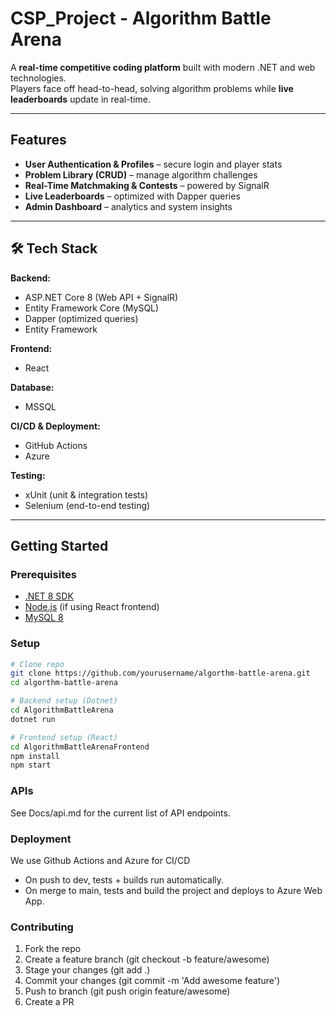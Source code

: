 # CSP_Project - Algorithm Battle Arena

A **real-time competitive coding platform** built with modern .NET and web technologies.  
Players face off head-to-head, solving algorithm problems while **live leaderboards** update in real-time.  

---

##  Features  

-  **User Authentication & Profiles** – secure login and player stats  
-  **Problem Library (CRUD)** – manage algorithm challenges  
-  **Real-Time Matchmaking & Contests** – powered by SignalR  
-  **Live Leaderboards** – optimized with Dapper queries  
-  **Admin Dashboard** – analytics and system insights  

---


## 🛠 Tech Stack  

**Backend:**  
- ASP.NET Core 8 (Web API + SignalR)  
- Entity Framework Core (MySQL)  
- Dapper (optimized queries)
- Entity Framework

**Frontend:**  
- React  

**Database:**  
- MSSQL  

**CI/CD & Deployment:**  
- GitHub Actions
- Azure  

**Testing:**  
- xUnit (unit & integration tests)  
- Selenium (end-to-end testing)  

---

##  Getting Started  

### Prerequisites  
- [.NET 8 SDK](https://dotnet.microsoft.com/)  
- [Node.js](https://nodejs.org/) (if using React frontend)  
- [MySQL 8](https://dev.mysql.com/)  

### Setup  

```bash
# Clone repo
git clone https://github.com/yourusername/algorthm-battle-arena.git
cd algorthm-battle-arena

# Backend setup (Dotnet)
cd AlgorithmBattleArena
dotnet run

# Frontend setup (React)
cd AlgorithmBattleArenaFrontend
npm install
npm start
```

### APIs
See Docs/api.md for the current list of API endpoints.


### Deployment
We use Github Actions and Azure for CI/CD
- On push to dev, tests + builds run automatically.
- On merge to main, tests and build the project and deploys to Azure Web App.

### Contributing
  1) Fork the repo
  2) Create a feature branch (git checkout -b feature/awesome)
  3) Stage your changes (git add .)
  4) Commit your changes (git commit -m 'Add awesome feature')
  5) Push to branch (git push origin feature/awesome)
  6) Create a PR
